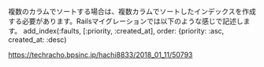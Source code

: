 複数のカラムでソートする場合は、複数カラムでソートしたインデックスを作成する必要があります。Railsマイグレーションでは以下のような感じで記述します。
add_index(:faults, [:priority, :created_at], order: {priority: :asc, created_at: :desc)

https://techracho.bpsinc.jp/hachi8833/2018_01_11/50793